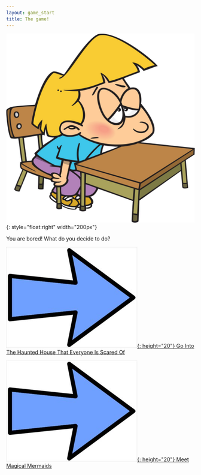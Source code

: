 ```yaml
---
layout: game_start
title: The game!
---
```

![Boredom!](/game/images/bored.jpg){: style="float:right" width="200px"}

You are bored!  What do you decide to do?

[![Choice1:](/game/images/Arrow.jpg){: height="20"} Go Into The Haunted House That Everyone Is Scared Of](house.html)

[![Choice2:](/game/images/Arrow.jpg){: height="20"} Meet Magical Mermaids](mermaids.html)
